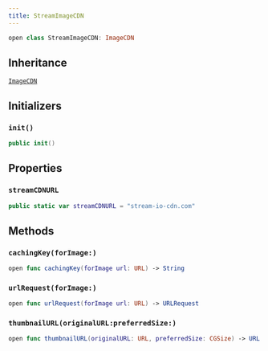 ```yaml
---
title: StreamImageCDN
---
```


``` swift
open class StreamImageCDN: ImageCDN 
```

## Inheritance

[`ImageCDN`](../image-cdn)

## Initializers

### `init()`

``` swift
public init() 
```

## Properties

### `streamCDNURL`

``` swift
public static var streamCDNURL = "stream-io-cdn.com"
```

## Methods

### `cachingKey(forImage:)`

``` swift
open func cachingKey(forImage url: URL) -> String 
```

### `urlRequest(forImage:)`

``` swift
open func urlRequest(forImage url: URL) -> URLRequest 
```

### `thumbnailURL(originalURL:preferredSize:)`

``` swift
open func thumbnailURL(originalURL: URL, preferredSize: CGSize) -> URL 
```
